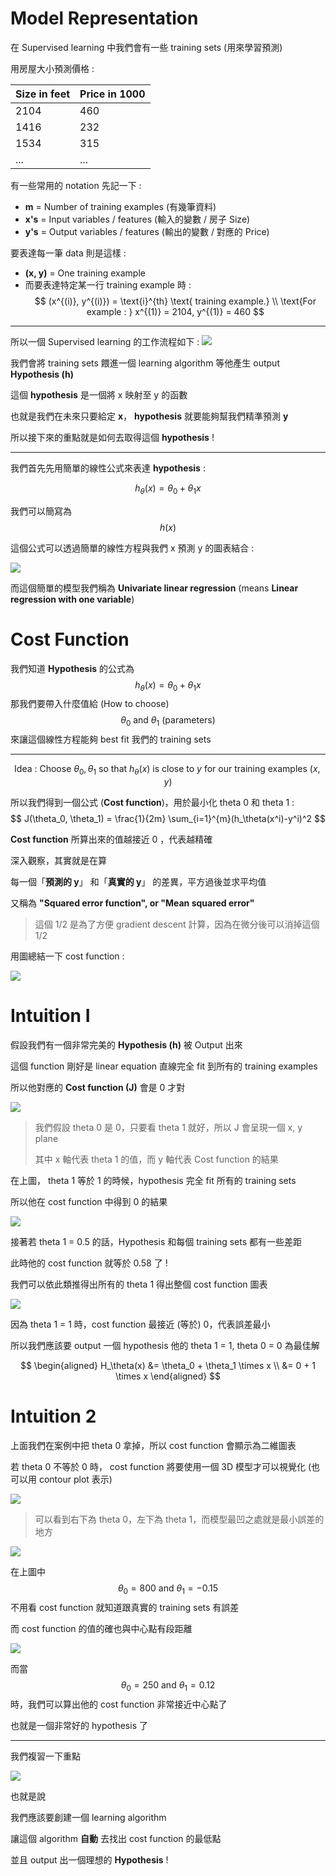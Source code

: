 # Model Representation
在 Supervised learning 中我們會有一些 training sets (用來學習預測)


用房屋大小預測價格 :

| Size in feet | Price in 1000 |
|--------------|---------------|
| 2104         | 460           |
| 1416         | 232           |
| 1534         | 315           |
| ...          | ...           |

有一些常用的 notation 先記一下 :

* **m** = Number of training examples (有幾筆資料)
* **x's** = Input variables / features (輸入的變數 / 房子 Size)
* **y's** = Output variables / features (輸出的變數 / 對應的 Price)

要表達每一筆 data 則是這樣 :
* **(x, y)** = One training example
* 而要表達特定某一行 training example 時 :
$$
(x^{(i)}, y^{(i)}) = \text{i}^{th} \text{ training example.}
\\
\text{For example : }
x^{(1)} = 2104, y^{(1)} = 460
$$

---

所以一個 Supervised learning 的工作流程如下 :
![](../.gitbook/assets/machine_learning/week_one/supervised.png)

我們會將 training sets 餵進一個 learning algorithm 等他產生 output **Hypothesis (h)**

這個 **hypothesis** 是一個將 x 映射至 y 的函數

也就是我們在未來只要給定 **x**， **hypothesis** 就要能夠幫我們精準預測 **y**

所以接下來的重點就是如何去取得這個 **hypothesis** !

---

我們首先先用簡單的線性公式來表達 **hypothesis** :

$$
h_\theta(x) = \theta_0 + \theta_1x
$$

我們可以簡寫為
$$
h(x)
$$

這個公式可以透過簡單的線性方程與我們 x 預測 y 的圖表結合 :

![](../.gitbook/assets/machine_learning/week_one/linear_regression.png)

而這個簡單的模型我們稱為 **Univariate linear regression** (means **Linear regression with one variable**)



# Cost Function
我們知道 **Hypothesis** 的公式為
$$
h_\theta(x) = \theta_0 + \theta_1x
$$
那我們要帶入什麼值給 (How to choose)
$$
\theta_0 \text{ and } \theta_1 \text{ (parameters)}
$$
來讓這個線性方程能夠 best fit 我們的 training sets

---

$$
\text{Idea : Choose } \theta_0, \theta_1 \text{ so that } h_\theta(x) \text{ is close to } y \text{ for our training examples } (x, y) 
$$

所以我們得到一個公式 (**Cost function**)，用於最小化 theta 0 和 theta 1 :
$$
J(\theta_0, \theta_1) = \frac{1}{2m} \sum_{i=1}^{m}(h_\theta(x^i)-y^i)^2
$$

**Cost function** 所算出來的值越接近 0 ，代表越精確

深入觀察，其實就是在算

每一個「**預測的 y**」 和「**真實的 y**」 的差異，平方過後並求平均值

又稱為 **"Squared error function", or "Mean squared error"**

> 這個 1/2 是為了方便 gradient descent 計算，因為在微分後可以消掉這個 1/2

用圖總結一下 cost function :

![](../.gitbook/assets/machine_learning/week_one/cost_function.png)



# Intuition I

假設我們有一個非常完美的 **Hypothesis (h)** 被 Output 出來

這個 function 剛好是 linear equation 直線完全 fit 到所有的 training examples

所以他對應的 **Cost function (J)** 會是 0 才對

![](../.gitbook/assets/machine_learning/week_one/intuition1.png)

> 我們假設 theta 0 是 0，只要看 theta 1 就好，所以 J 會呈現一個 x, y plane
>
> 其中 x 軸代表 theta 1 的值，而 y 軸代表 Cost function 的結果

在上圖， theta 1 等於 1 的時候，hypothesis 完全 fit 所有的 training sets

所以他在 cost function 中得到 0 的結果

![](../.gitbook/assets/machine_learning/week_one/intuition2.png)

接著若 theta 1 = 0.5 的話，Hypothesis 和每個 training sets 都有一些差距

此時他的 cost function 就等於 0.58 了 !

我們可以依此類推得出所有的 theta 1 得出整個 cost function 圖表

![](../.gitbook/assets/machine_learning/week_one/intuition3.png)

因為 theta 1 = 1 時，cost function 最接近 (等於) 0，代表誤差最小

所以我們應該要 output 一個 hypothesis 他的 theta 1 = 1, theta 0 = 0 為最佳解

$$
\begin{aligned}
H_\theta(x) &= \theta_0 + \theta_1 \times x \\
&= 0 + 1 \times x
\end{aligned}
$$

# Intuition 2
上面我們在案例中把 theta 0 拿掉，所以 cost function 會顯示為二維圖表

若 theta 0 不等於 0 時， cost function 將要使用一個 3D 模型才可以視覺化 (也可以用 contour plot 表示)

![](../.gitbook/assets/machine_learning/week_one/two_variables_cost_function_model.png)

> 可以看到右下為 theta 0，左下為 theta 1，而模型最凹之處就是最小誤差的地方

![](../.gitbook/assets/machine_learning/week_one/contour1.png)

在上圖中
$$
\theta_0 = 800 \text{ and } \theta_1 = -0.15
$$
不用看 cost function 就知道跟真實的 training sets 有誤差

而 cost function 的值的確也與中心點有段距離

![](../.gitbook/assets/machine_learning/week_one/contour2.png)

而當
$$
\theta_0 = 250 \text{ and } \theta_1 = 0.12
$$
時，我們可以算出他的 cost function 非常接近中心點了

也就是一個非常好的 hypothesis 了

---
我們複習一下重點

![](../.gitbook/assets/machine_learning/week_one/model_goal.png)

也就是說

我們應該要創建一個 learning algorithm

讓這個 algorithm **自動** 去找出 cost function 的最低點

並且 output 出一個理想的 **Hypothesis** !